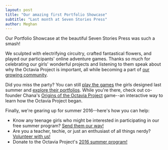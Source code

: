 ```yaml
---
layout: post
title: "Our amazing first Portfolio Showcase"
subtitle: "Last month at Seven Stories Press"
author: Meghan
---
```

Our Portfolio Showcase at the beautiful Seven Stories Press was such a smash! 

We sculpted with electrifying circuitry, crafted fantastical flowers, and played our participants' online adventure games. 
Thanks so much for celebrating our girls' wonderful projects and listening to them speak about why the Octavia Project is 
important, all while becoming a part of [our growing community](https://www.facebook.com/media/set/?set=a.811142809011869.1073741838.681890758603742&type=3&pnref=story). 

Did you miss the party? You can still [play the games](http://octaviaproject.org/portfolios/games) the girls designed last 
summer and [explore their portfolios](http://octaviaproject.org/portfolios/). While you're there, check out co-founder 
Chana's [Origins of the Octavia Project](http://octaviaproject.org/portfolios/Origins.html) game--an interactive way to 
learn how the Octavia Project began. 

Finally, we're gearing up for summer 2016--here's how you can help:<br>
* Know any teenage girls who might be interested in participating in our free summer program? [Send them our way!](http://octaviaproject.org/join.html) <br>
* Are you a teacher, techie, or just an enthusiast of all things nerdy? [Volunteer with us!](https://docs.google.com/forms/d/1YuoOK8AntCFPBL1Ghj1BrSBfvv9KFTTcRZOfq-Rk9RQ/viewform?c=0&w=1) <br>
* Donate to the Octavia Project's [2016 summer program!](http://octaviaproject.org/donate.html) <br>
